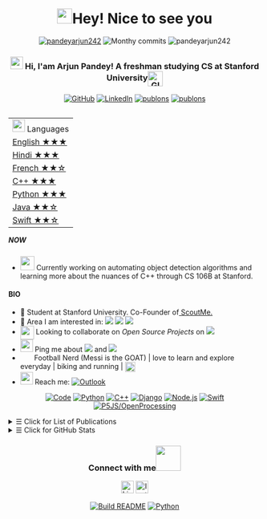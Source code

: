 <h1 align="center"> <img src="https://emojis.slackmojis.com/emojis/images/1531849430/4246/blob-sunglasses.gif?1531849430" width="30"/>Hey! Nice to see you </h1>

<p align="center"> 
    <a href="https://github.com/pandeyarjun242?tab=repositories" target="_blank"><img src="https://badges.pufler.dev/repos/milaan9" alt="pandeyarjun242"/></a> 
    <img src="https://badges.pufler.dev/years/pandeyarjun242" alt="Monthy commits"/>  
    <img src="https://badges.pufler.dev/commits/monthly/pandeyarjun242" alt="pandeyarjun242"/>   
</p> 


<h3 align="center"> 
    <a href="https://www.gautamkrishnar.com/"><img src="https://media.giphy.com/media/hvRJCLFzcasrR4ia7z/giphy.gif" width="25px"></a> Hi, I'am Arjun Pandey! A freshman studying CS at Stanford University<img align="center" alt="GIF" width="30px"  src="https://media.giphy.com/media/H6KusZ8pzxtyymblnE/giphy.gif"/>
</h3> 

<p align="center">   

</p> 
<p align="center"> 
    <a href="https://github.com/pandeyarjun242" target="_blank"><img alt="GitHub" src="https://img.shields.io/badge/GitHub-100000?style=for-the-badge&logo=github&logoColor=white"></a>
    <a href="https://www.linkedin.com/in/arjun-pandey-b0734a195/" target="_blank"><img alt="LinkedIn" src="https://img.shields.io/badge/LinkedIn-0077B5?style=for-the-badge&logo=linkedin&logoColor=white"></a>
    <a href="https://www.instagram.com/arjunpandey._/" target="_blank"><img alt="publons" src="https://img.shields.io/badge/Instagram-E4405F?style=for-the-badge&logo=instagram&logoColor=white"></a>
    <a href="https://medium.com/@apandey_24903" target="_blank"><img alt="publons" src="https://img.shields.io/badge/Medium-12100E?style=for-the-badge&logo=medium&logoColor=white"></a>
</p> 

<table align="right">
    <tr><td><img src="https://image.flaticon.com/icons/svg/3898/3898082.svg" width="25"> Languages</a></td></tr>
    <tr><td><a href="README.md"> English ★★★</a></td></tr>
    <tr><td><a href="README_pt.md">Hindi ★★★</a></td></tr>
    <tr><td><a href="README_pt.md"> French ★★☆</a></td></tr>
    <tr><td><a href="README_pt.md"> C++ ★★★</a></td></tr>
    <tr><td><a href="README_pt.md"> Python ★★★</a></td></tr>
    <tr><td><a href="README_pt.md"> Java ★★☆</a></td></tr>
    <tr><td><a href="README_pt.md"> Swift ★★☆</a></td></tr>
</table>


##### NOW
- <img src="https://github.com/TheDudeThatCode/TheDudeThatCode/blob/master/Assets/Developer.gif" width="28px"> Currently working on automating object detection algorithms and learning more about the nuances of C++ through CS 106B at Stanford.

#### BIO

- 🏢 Student at Stanford University. Co-Founder of<a href = "https://scoutme.in"> ScoutMe. </a>
- 🔭 Area I am interested in: <img src="https://img.shields.io/badge/Quantitative Finance-green"> <img src="https://img.shields.io/badge/Computer Vision-red"> <img src="https://img.shields.io/badge/Software Development-blue">
- <img align ='center' width ='27px' src='https://media.giphy.com/media/LnQjpWaON8nhr21vNW/giphy.gif'> Looking to collaborate on *Open Source Projects* on <img src="https://img.shields.io/badge/Machine Learning-blue">
- <img src="https://github.com/SP-XD/SP-XD/blob/main/images/message.gif?raw=true" width="25"/> Ping me about <img src="https://img.shields.io/badge/Discussing Startups-yellow"> and <img src="https://img.shields.io/badge/Machine Learning-purple">
- &nbsp;<img src="https://github.com/SP-XD/SP-XD/blob/main/images/lightning.gif?raw=true" width="12"/>&nbsp;&nbsp; Football Nerd (Messi is the GOAT) | love to learn and explore everyday | biking and running | <img align ='center' width ='20px' src='https://media2.giphy.com/media/UQDSBzfyiBKvgFcSTw/giphy.gif?cid=ecf05e47p3cd513axbek3f56ti3jzizq8hincw20jauyyfyw&rid=giphy.gif'>
- <img src="https://github.com/SP-XD/SP-XD/blob/main/images/letterbox.gif?raw=true" width="25"/> Reach me: <a href="mailto:arpandey@stanford.edu" target="_blank"><img alt="Outlook" src="https://img.shields.io/badge/Microsoft_Outlook-0078D4?style=for-the-badge&logo=microsoft-outlook&logoColor=white"></a>


<p align="center">
    <a href="https://github.com/milaan9?tab=repositories" target="_blank"><img alt="Code" src="https://img.shields.io/badge/-code-000000?style=flat-square&logo=Plex&logoColor=white"></a>
    <a href="https://github.com/pandeyarjun242/Automated-Yolo" target="_blank"><img alt="Python" src="https://img.shields.io/badge/python-3670A0?style=for-the-badge&logo=python&logoColor=ffdd54"></a>
      <a href="https://github.com/milaan9?tab=repositories&language=c%2B%2B" target="_blank"><img alt="C++" src="https://img.shields.io/badge/c++-%2300599C.svg?style=for-the-badge&logo=c%2B%2B&logoColor=white"></a>
    <a href="https://github.com/pandeyarjun242/CollegeCollab" target="_blank"><img alt="Django" src="https://img.shields.io/badge/django-%23092E20.svg?style=for-the-badge&logo=django&logoColor=white"></a>
    <a href="https://github.com/milaan9/10_Python_Pandas_Module" target="_blank"><img alt="Node.js" src="https://img.shields.io/badge/node.js-6DA55F?style=for-the-badge&logo=node.js&logoColor=whitee"></a>
    <a href="https://github.com/pandeyarjun242/Road-Detect-iOS" target="_blank"><img alt="Swift" src="https://img.shields.io/badge/swift-F54A2A?style=for-the-badge&logo=swift&logoColor=white"></a>
    <a href="https://openprocessing.org/user/288640" target="_blank"><img alt="P5JS/OpenProcessing" src="https://img.shields.io/badge/p5.js-ED225D?style=for-the-badge&logo=p5.js&logoColor=FFFFFF"></a>
    <!--https://github.com/alexandresanlim/Badges4-README.md-Profile-->
</p>


<details>
<summary><samp>&#9776;</samp> Click for List of Publications </summary>
<br>  
    
📜Journal Articles
     
|No|   Title   |  Paper  | Mentor |
|--|-----------|---------|--------|
|01| A Novel Approaches of the kNN classifier with scores and probabilities. | **[Link](https://drive.google.com/file/d/1NVERYi0BZy3Ae3bRVgvOIuepzKdwRxiJ/view?usp=sharing)** | Professor Dave Perkins of Hamilton College.
|02| Solving the Dominant Set Problem using Simulated Annealing. | **[Link](https://drive.google.com/file/d/125yYocGJNzQa3lftcmM3zUNV9vZCD1vG/view?usp=sharing)** | Independently Operated
|02| Book Author - Hands-On ML with AImpact. | **[Link](https://www.amazon.in/dp/B08L6743F1/ref=sr_1_3?dchild=1&keywords=hands+on+ml+with+AImpact&qid=1602677973&sr=8-3 )** | Independently Operated
  
  
       
    
</details>

<details>
<summary><samp>&#9776;</samp> Click for GitHub Stats </summary>
<p align="center">
    <img height="140em" src="https://github-readme-stats.vercel.app/api?username=pandeyarjun242&theme=jolly&show_icons=true" alt="Arjun's Github stats">
    <img height="140em" src="http://github-readme-streak-stats.herokuapp.com?user=pandeyarjun242&&theme=jolly&show_icons=true" alt="pandeyarjun242"/>
</p>
</details>


<div align="center">
<h3> Connect with me<a href="https://gifyu.com/image/Zy2f"><img src="https://github.com/milaan9/milaan9/blob/main/Handshake.gif" width="50px"></a>
</h3> 
<p align="center">
    <a href="https://www.linkedin.com/in/arjun-pandey-b0734a195/" target="_blank"><img alt="LinkedIn" width="25px" src="https://github.com/TheDudeThatCode/TheDudeThatCode/blob/master/Assets/Linkedin.svg"></a>
    <a href="https://www.instagram.com/arjunpandey._" target="_blank"><img alt="Instagram" width="25px" src="https://github.com/TheDudeThatCode/TheDudeThatCode/blob/master/Assets/Instagram.svg"></a>
</p>  
    
<p align="center">
    <a href="https://github.com/milaan9/milaan9/actions"><img alt="Build README" src="https://github.com/milaan9/milaan9/workflows/Build%20README/badge.svg"></a>
    <a href="https://mybinder.org/v2/gh/jupyterlab/jupyterlab-demo/master?urlpath=lab" target="_blank"><img alt="Python" src="https://mybinder.org/badge_logo.svg"></a>
<!--https://mybinder.org/v2/gh/jupyterlab/jupyterlab-demo/master-->
</p>

<!--
[![DOI](https://zenodo.org/badge/200104059.svg)](https://zenodo.org/badge/latestdoi/200104059)
- 📄 [Resume](https://sudhanshu456.github.io/stages/updated_resume.pdf) 
![Sudhanshu Prajapati's github stats](https://github-readme-stats.vercel.app/api?username=sudhanshu456&show_icons=true)
[![Top Langs](https://github-readme-stats.vercel.app/api/top-langs/?username=sudhanshu456&layout=compact)](https://github.com/sudhanshu456)
- 💻Checkout my [portfolio](https://sudhanshu456.github.io/)
-->
